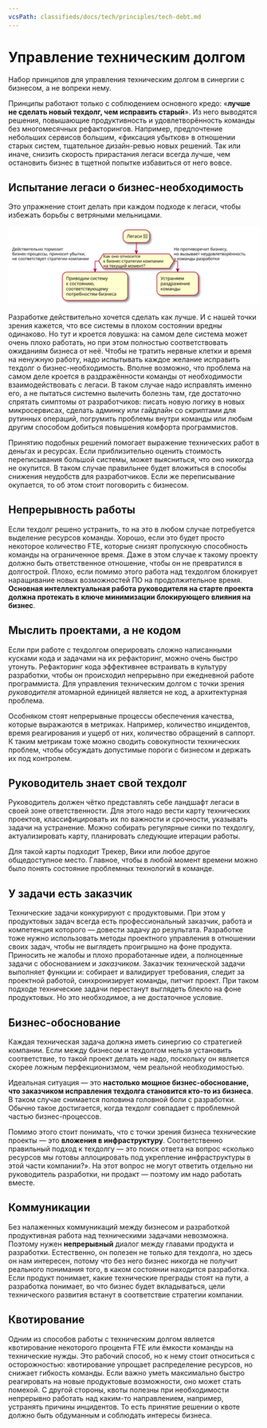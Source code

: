 ```yaml
---
vcsPath: classifieds/docs/tech/principles/tech-debt.md
---
```

# Управление техническим долгом

Набор принципов для управления техническим долгом в синергии с бизнесом, а не вопреки нему.

Принципы работают только с соблюдением основного кредо: «**лучше не сделать новый техдолг, чем исправить старый**». Из него выводятся решения, повышающие продуктивность и удовлетворённость команды без многомесячных рефакторингов. Например, предпочтение небольших сервисов большим, «фиксация убытков» в отношении старых систем, тщательное дизайн-ревью новых решений. Так или иначе, снизить скорость прирастания легаси всегда лучше, чем остановить бизнес в тщетной попытке избавиться от него вовсе.

## Испытание легаси о бизнес-необходимость
Это упражнение стоит делать при каждом подходе к легаси, чтобы избежать борьбы с ветряными мельницами.

![Legacy diagram](legacy-diagram.svg)

Разработке действительно хочется сделать как лучше. И с нашей точки зрения кажется, что все системы в плохом состоянии вредны одинаково. Но тут и кроется ловушка: на самом деле система может очень плохо работать, но при этом полностью соответствовать ожиданиям бизнеса от неё. Чтобы не тратить нервные клетки и время на ненужную работу, надо испытывать каждое желание исправить техдолг о бизнес-необходимость. Вполне возможно, что проблема на самом деле кроется в раздражённости команды от необходимости взаимодействовать с легаси. В таком случае надо исправлять именно его, а не пытаться системно вылечить болезнь там, где достаточно спрятать симптомы от разработчиков: писать новую логику в новых микросервисах, сделать админку или гайдлайн со скриптами для рутинных операций, погрумить проблемы внутри команды или любым другим способом добиться повышения комфорта программистов.

Принятию подобных решений помогает выражение технических работ в деньгах и ресурсах. Если приблизительно оценить стоимость переписывания большой системы, может выясниться, что оно никогда не окупится. В таком случае правильнее будет вложиться в способы снижения неудобств для разработчиков. Если же переписывание окупается, то об этом стоит поговорить с бизнесом.

## Непрерывность работы
Если техдолг решено устранить, то на это в любом случае потребуется выделение ресурсов команды. Хорошо, если это будет просто некоторое количество FTE, которые снизят пропускную способность команды на ограниченное время. Даже в этом случае к такому проекту должно быть ответственное отношение, чтобы он не превратился в долгострой. Плохо, если помимо этого работа над техдолгом блокирует наращивание новых возможностей ПО на продолжительное время. **Основная интеллектуальная работа руководителя на старте проекта должна протекать в ключе минимизации блокирующего влияния на бизнес**.

## Мыслить проектами, а не кодом
Если при работе с техдолгом оперировать сложно написанными кусками кода и задачами на их рефакторинг, можно очень быстро утонуть. Рефакторинг кода эффективнее встраивать в культуру разработки, чтобы он происходил непрерывно при ежедневной работе программиста. Для управления техническим долгом с точки зрения *руководителя* атомарной единицей является не код, а архитектурная проблема.

Особняком стоят непрерывные процессы обеспечения качества, которые выражаются в метриках. Например, количество инцидентов, время реагирования и ущерб от них, количество обращений в саппорт. К таким метрикам тоже можно сводить совокупности технических проблем, чтобы обсуждать допустимые пороги с бизнесом и держать их под контролем.

## Руководитель знает свой техдолг
Руководитель должен чётко представлять себе ландшафт легаси в своей зоне ответственности. Для этого надо вести карту технических проектов, классифицировать их по важности и срочности, указывать задачи на устранение. Можно собирать регулярные синки по техдолгу, актуализировать карту, планировать следующие итерации работы.

Для такой карты подходит Трекер, Вики или любое другое общедоступное место. Главное, чтобы в любой момент времени можно было понять состояние проблемных технологий в команде.

## У задачи есть заказчик
Технические задачи конкурируют с продуктовыми. При этом у продуктовых задач всегда есть профессиональный заказчик, работа и компетенция которого — довести задачу до результата. Разработке тоже нужно использовать методы проектного управления в отношении своих задач, чтобы не выглядеть проигрышно на фоне продукта. Приносить не жалобы и плохо проработанные идеи, а полноценные задачи с обоснованием и *заказчиком*. Заказчик технической задачи выполняет функции и: собирает и валидирует требования, следит за проектной работой, синхронизирует команды, питчит проект. При таком подходе технические задачи перестанут выглядеть блекло на фоне продуктовых. Но это необходимое, а не достаточное условие.

## Бизнес-обоснование
Каждая техническая задача должна иметь синергию со стратегией компании. Если между бизнесом и техдолгом нельзя установить соответствие, то такой проект делать не надо, поскольку он является скорее ложным перфекционизмом, чем реальной необходимостью.

Идеальная ситуация — это **настолько мощное бизнес-обоснование, что заказчиком исправления техдолга становится кто-то из бизнеса**. В таком случае снимается половина головной боли с разработки. Обычно такое достигается, когда техдолг совпадает с проблемной частью бизнес-процессов.

Помимо этого стоит понимать, что с точки зрения бизнеса технические проекты — это **вложения в инфраструктуру**. Соответственно правильный подход к техдолгу — это поиск ответа на вопрос «сколько ресурсов мы готовы аллоцировать под укрепление инфраструктуры в этой части компании?». На этот вопрос не могут ответить отдельно ни руководитель разработки, ни продакт — поэтому им надо работать вместе.

## Коммуникации
Без налаженных коммуникаций между бизнесом и разработкой продуктивная работа над техническими задачами невозможна. Поэтому нужен **непрерывный** диалог между главами продукта и разработки. Естественно, он полезен не только для техдолга, но здесь он нам интересен, потому что без него бизнес никогда не получит реального понимания того, в каком состоянии находится разработка. Если продукт понимает, какие технические преграды стоят на пути, а разработка понимает, во что бизнес будет вкладываться, цели технического развития встанут в соответствие стратегии компании.

## Квотирование
Одним из способов работы с техническим долгом является квотирование некоторого процента FTE или ёмкости команды на технические нужды. Это рабочий способ, но к нему стоит относиться с осторожностью: квотирование упрощает распределение ресурсов, но снижает гибкость команды. Если важно уметь максимально быстро реагировать на новые продуктовые возможности, оно может стать помехой. С другой стороны, квоты полезны при необходимости непрерывно работать над каким-то направлением, например, устранять причины инцидентов. То есть принятие решении о квоте должно быть обдуманным и соблюдать интересы бизнеса.
